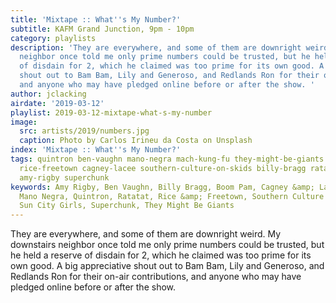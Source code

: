 ```yaml
---
title: 'Mixtape :: What''s My Number?'
subtitle: KAFM Grand Junction, 9pm - 10pm
category: playlists
description: 'They are everywhere, and some of them are downright weird. My downstairs
  neighbor once told me only prime numbers could be trusted, but he held a reserve
  of disdain for 2, which he claimed was too prime for its own good. A big appreciative
  shout out to Bam Bam, Lily and Generoso, and Redlands Ron for their on-air contributions,
  and anyone who may have pledged online before or after the show. '
author: jclacking
airdate: '2019-03-12'
playlist: 2019-03-12-mixtape-what-s-my-number
image:
  src: artists/2019/numbers.jpg
  caption: Photo by Carlos Irineu da Costa on Unsplash
index: 'Mixtape :: What''s My Number?'
tags: quintron ben-vaughn mano-negra mach-kung-fu they-might-be-giants sun-city-girls
  rice-freetown cagney-lacee southern-culture-on-skids billy-bragg ratatat boom-pam
  amy-rigby superchunk
keywords: Amy Rigby, Ben Vaughn, Billy Bragg, Boom Pam, Cagney &amp; Lacee, Mach Kung-Fu,
  Mano Negra, Quintron, Ratatat, Rice &amp; Freetown, Southern Culture On The Skids,
  Sun City Girls, Superchunk, They Might Be Giants
---
```

They are everywhere, and some of them are downright weird. My downstairs neighbor once told me only prime numbers could be trusted, but he held a reserve of disdain for 2, which he claimed was too prime for its own good. A big appreciative shout out to Bam Bam, Lily and Generoso, and Redlands Ron for their on-air contributions, and anyone who may have pledged online before or after the show. 
